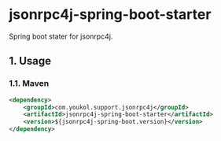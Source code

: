 # jsonrpc4j-spring-boot-starter

Spring boot stater for jsonrpc4j.

## 1. Usage

### 1.1. Maven

```xml
<dependency>
    <groupId>com.youkol.support.jsonrpc4j</groupId>
    <artifactId>jsonrpc4j-spring-boot-starter</artifactId>
    <version>${jsonrpc4j-spring-boot.version}</version>
</dependency>
```
